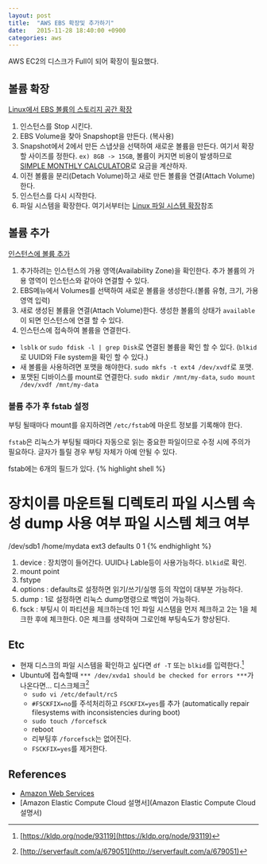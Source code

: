 ```yaml
---
layout: post
title:  "AWS EBS 확장및 추가하기"
date:   2015-11-28 18:40:00 +0900
categories: aws
---
```

AWS EC2의 디스크가 Full이 되어 확장이 필요했다.


## 볼륨 확장

[Linux에서 EBS 볼륨의 스토리지 공간 확장](http://docs.aws.amazon.com/ko_kr/AWSEC2/latest/UserGuide/ebs-expand-volume.html)

1. 인스턴스를 Stop 시킨다.
2. EBS Volume을 찾아 Snapshopt을 만든다. (복사용)
3. Snapshot에서 2에서 만든 스냅샷을 선택하여 새로운 볼륨을 만든다. 여기서 확장할 사이즈를 정한다. `ex) 8GB -> 15GB`, 볼륨이 커지면 비용이 발생하므로 [SIMPLE MONTHLY CALCULATOR](https://calculator.s3.amazonaws.com/index.html)로 요금을 계산하자.
4. 이전 볼륨을 분리(Detach Volume)하고 새로 만든 볼륨을 연결(Attach Volume)한다.
5. 인스턴스를 다시 시작한다.
6. 파일 시스템을 확장한다. 여기서부터는 [Linux 파일 시스템 확장](http://docs.aws.amazon.com/ko_kr/AWSEC2/latest/UserGuide/ebs-expand-volume.html#recognize-expanded-volume-linux)참조


## 볼륨 추가

[인스턴스에 볼륨 추가](http://docs.aws.amazon.com/ko_kr/AWSEC2/latest/UserGuide/ec2-add-volume-to-instance.html)

1. 추가하려는 인스턴스의 가용 영역(Availability Zone)을 확인한다. 추가 볼륨의 가용 영역이 인스턴스와 같아야 연결할 수 있다.
2. EBS메뉴에서 Volumes를 선택하여 새로운 볼륨을 생성한다.(볼륨 유형, 크기, 가용 영역 입력)
3. 새로 생성된 볼륨을 연결(Attach Volume)한다. 생성한 볼륨의 상태가 `available`이 되면 인스턴스에 연결 할 수 있다.
4. 인스턴스에 접속하여 볼륨을 연결한다.
  * `lsblk` or `sudo fdisk -l | grep Disk`로 연결된 볼륨을 확인 할 수 있다. (`blkid`로 UUID와 File system을 확인 할 수 있다.)
  * 새 볼륨을 사용하려면 포맷을 해야한다. `sudo mkfs -t ext4 /dev/xvdf`로 포맷.
  * 포맷된 디바이스를 mount로 연결한다. `sudo mkdir /mnt/my-data`, `sudo mount /dev/xvdf /mnt/my-data`

### 볼륨 추가 후 fstab 설정

부팅 될때마다 mount를 유지하려면 `/etc/fstab`에 마운트 정보를 기록해야 한다.

`fstab`은 리눅스가 부팅될 때마다 자동으로 읽는 중요한 파일이므로 수정 시에 주의가 필요하다. 글자가 틀릴 경우 부팅 자체가 아예 안될 수 있다.

fstab에는 6개의 필드가 있다.
{% highlight shell %}
# 장치이름     마운트될 디렉토리  파일 시스템 속성       dump 사용 여부  파일 시스템 체크 여부
/dev/sdb1    /home/mydata   ext3     defaults   0             1
{% endhighlight %}

1. device : 장치명이 들어간다. UUID나 Lable등이 사용가능하다. `blkid`로 확인.
2. mount point
3. fstype
4. options : defaults로 설정하면 읽기/쓰기/실행 등의 작업이 대부분 가능하다.
5. dump : 1로 설정하면 리눅스 dump명령으로 백업이 가능하다.
6. fsck : 부팅시 이 파티션을 체크하는데 1인 파일 시스템을 먼저 체크하고 2는 1을 체크한 후에 체크한다. 0은 체크를 생략하며 그로인해 부팅속도가 향상된다.




## Etc

* 현재 디스크의 파일 시스템을 확인하고 싶다면 `df -T` 또는 `blkid`를 입력한다.[^1]
* Ubuntu에 접속할때 `*** /dev/xvda1 should be checked for errors ***`가 나온다면... 디스크체크[^2]
  * `sudo vi /etc/default/rcS`
  * `#FSCKFIX=no`를 주석처리하고 `FSCKFIX=yes`를 추가 (automatically repair filesystems with inconsistencies during boot)
  * `sudo touch /forcefsck`
  * reboot
  * 리부팅후 `/forcefsck`는 없어진다.
  * `FSCKFIX=yes`를 제거한다.


## References
* [Amazon Web Services](https://aws.amazon.com/ko/)
* [Amazon Elastic Compute Cloud 설명서](Amazon Elastic Compute Cloud 설명서)



[^1]: [https://kldp.org/node/93119](https://kldp.org/node/93119)
[^2]: [http://serverfault.com/a/679051](http://serverfault.com/a/679051)
